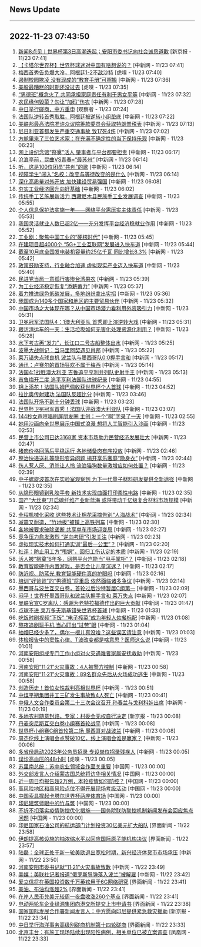 ## News Update
---
2022-11-23 07:43:50
---
1. <a target="_blank" href="https://www.bjnews.com.cn/detail-166915925914456.html">新闻8点见丨世界杯第3日高潮迭起；安阳市委书记向社会诚恳道歉</a> [新京报 - 11/23 07:41]
2. <a target="_blank" href="http://www.chinanews.com//ty/shipin/cns-d/2022/11-23/news943946.shtml">【卡塔尔世界杯】世界杯球迷对中国有啥想说的？</a> [中新网 - 11/23 07:41]
3. <a target="_blank" href="https://www.huxiu.com/article/722159.html">梅西首秀告负爆大冷，阿根廷1-2不敌沙特</a> [虎嗅 - 11/23 07:40]
4. <a target="_blank" href="http://www.chinanews.com//gn/2022/11-23/9900329.shtml">遏制校园欺凌 没有现成的“教育手册”可照搬</a> [中新网 - 11/23 07:36]
5. <a target="_blank" href="https://www.huxiu.com/article/721787.html">美股最糟糕的时期还没过去</a> [虎嗅 - 11/23 07:35]
6. <a target="_blank" href="http://www.chinanews.com//gn/2022/11-23/9900328.shtml">“男德班”概念火了 共同承担家庭责任有利于男女平等</a> [中新网 - 11/23 07:32]
7. <a target="_blank" href="http://www.chinanews.com//gn/2022/11-23/9900327.shtml">农民缘何毁菜？勿让“加码”伤农</a> [中新网 - 11/23 07:28]
8. <a target="_blank" href="https://www.guancha.cn/internation/2022_11_23_668087.shtml">中日举行磋商，中方重申</a> [观察者 - 11/23 07:24]
9. <a target="_blank" href="http://www.chinanews.com//ty/2022/11-23/9900325.shtml">法国队逆转首秀取胜，阿根廷被逆转小组垫底</a> [中新网 - 11/23 07:22]
10. <a target="_blank" href="http://www.chinanews.com//gj/2022/11-23/9900324.shtml">美联邦最高法院准许众议院筹款委员会获取特朗普税表</a> [中新网 - 11/23 07:13]
11. <a target="_blank" href="http://www.chinanews.com//gj/2022/11-23/9900323.shtml">尼日利亚首都发生严重交通事故 致17死4伤</a> [中新网 - 11/23 07:02]
12. <a target="_blank" href="http://www.chinanews.com//sh/2022/11-23/9900322.shtml">方舱里来了三位艺术家：在充满不确定性的当下保持乐观</a> [中新网 - 11/23 06:23]
13. <a target="_blank" href="http://www.chinanews.com//sh/2022/11-23/9900321.shtml">网上设纪念馆“祭奠”活人 肇事者与平台都要担责</a> [中新网 - 11/23 06:17]
14. <a target="_blank" href="http://www.chinanews.com//cul/2022/11-23/9900318.shtml">沧浪亭前，昆曲VS青春=“最苏州”</a> [中新网 - 11/23 06:14]
15. <a target="_blank" href="http://www.chinanews.com//gn/2022/11-23/9900320.shtml">听，这是100位团员“共创”的歌</a> [中新网 - 11/23 06:14]
16. <a target="_blank" href="http://www.chinanews.com//sh/2022/11-23/9900319.shtml">视障学生“闯入”名校：改变与等待改变的是什么</a> [中新网 - 11/23 06:14]
17. <a target="_blank" href="http://www.chinanews.com//cj/2022/11-23/9900317.shtml">深化高质量对外开放 加快建设贸易强国</a> [中新网 - 11/23 06:08]
18. <a target="_blank" href="http://www.chinanews.com//cj/2022/11-23/9900316.shtml">夯实工业经济回升向好基础</a> [中新网 - 11/23 06:02]
19. <a target="_blank" href="http://www.chinanews.com//cj/2022/11-23/9900315.shtml">传统手工艺施展新活力 西藏尼木县民族手工业发展调查</a> [中新网 - 11/23 05:55]
20. <a target="_blank" href="http://www.chinanews.com//cj/2022/11-23/9900314.shtml">个人信息保护法实施一年——网络平台需压实主体责任</a> [中新网 - 11/23 05:53]
21. <a target="_blank" href="http://www.chinanews.com//cj/2022/11-23/9900313.shtml">我国灵活就业人数已超2亿——充分发挥平台经济稳就业作用</a> [中新网 - 11/23 05:52]
22. <a target="_blank" href="http://www.chinanews.com//cul/2022/11-23/9900312.shtml">工业剧：聚焦中国工业的“硬核时代”</a> [中新网 - 11/23 05:45]
23. <a target="_blank" href="http://www.chinanews.com//cj/2022/11-23/9900311.shtml">在建项目超4000个 “5G+工业互联网”发展进入快车道</a> [中新网 - 11/23 05:44]
24. <a target="_blank" href="http://www.chinanews.com//cj/2022/11-23/9900310.shtml">截至10月底全国发电装机容量约25亿千瓦 同比增长8.3%</a> [中新网 - 11/23 05:42]
25. <a target="_blank" href="http://www.chinanews.com//cj/2022/11-23/9900309.shtml">政策鼓励支持，行业融合加速 虚拟现实产业迈入快车道</a> [中新网 - 11/23 05:40]
26. <a target="_blank" href="http://www.chinanews.com//gn/2022/11-23/9900308.shtml">民进党当局一意孤行害惨台湾果农</a> [中新网 - 11/23 05:39]
27. <a target="_blank" href="http://www.chinanews.com//cj/2022/11-23/9900307.shtml">为工业经济稳定恢复“添薪蓄力”</a> [中新网 - 11/23 05:37]
28. <a target="_blank" href="http://www.chinanews.com//cj/2022/11-23/9900306.shtml">着力推进绿色低碳发展，多地纷纷拿出实招</a> [中新网 - 11/23 05:36]
29. <a target="_blank" href="http://www.chinanews.com//cj/2022/11-23/9900305.shtml">我国成为140多个国家和地区的主要贸易伙伴</a> [中新网 - 11/23 05:32]
30. <a target="_blank" href="http://www.chinanews.com//cj/2022/11-23/9900303.shtml">中国市场之大体现在哪？从中国市场潜力看利用外资吸引力</a> [中新网 - 11/23 05:31]
31. <a target="_blank" href="http://www.chinanews.com//tp/hd2011/2022/11-23/1050255.shtml">卫冕冠军法国队4：1澳大利亚队 首秀即上演逆转大戏</a> [中新网 - 11/23 05:31]
32. <a target="_blank" href="http://www.chinanews.com//gn/2022/11-23/9900302.shtml">跟访清运车的一天：生活垃圾如何无害化处理资源化利用？</a> [中新网 - 11/23 05:28]
33. <a target="_blank" href="http://www.chinanews.com//gn/2022/11-23/9900301.shtml">水下考古再“发力”，长江口二号古船整体出水</a> [中新网 - 11/23 05:25]
34. <a target="_blank" href="http://www.chinanews.com//ty/2022/11-23/9900300.shtml">波墨大战侧记：当马里阿契遇见肖邦</a> [中新网 - 11/23 05:22]
35. <a target="_blank" href="http://www.chinanews.com//ty/2022/11-23/9900299.shtml">莱万错失点球良机 波兰队与墨西哥队0:0握手言和</a> [中新网 - 11/23 05:17]
36. <a target="_blank" href="http://www.chinanews.com//ty/2022/11-23/9900298.shtml">通讯：卢赛尔的首场狂欢不属于梅西</a> [中新网 - 11/23 05:14]
37. <a target="_blank" href="http://www.chinanews.com//ty/2022/11-23/9900297.shtml">法国4:1战胜澳大利亚 吉鲁追平亨利并列队史射手王</a> [中新网 - 11/23 05:13]
38. <a target="_blank" href="http://www.chinanews.com//tp/hd2011/2022/11-23/1050254.shtml">吉鲁梅开二度 追平亨利法国队进球纪录</a> [中新网 - 11/23 04:55]
39. <a target="_blank" href="http://www.chinanews.com//tp/hd2011/2022/11-23/1050253.shtml">锦上添花！法国队姆巴佩收获世界杯个人首球</a> [中新网 - 11/23 04:52]
40. <a target="_blank" href="http://www.chinanews.com//tp/hd2011/2022/11-23/1050236.shtml">拉比奥传射建功 法国队反超比分</a> [中新网 - 11/23 03:46]
41. <a target="_blank" href="http://www.chinanews.com//tp/hd2011/2022/11-23/1050231.shtml">法国队开场不到十分钟丢球</a> [中新网 - 11/23 03:23]
42. <a target="_blank" href="http://www.chinanews.com//tp/hd2011/2022/11-23/1050228.shtml">世界杯卫冕冠军首秀！法国队迎战澳大利亚队</a> [中新网 - 11/23 03:07]
43. <a target="_blank" href="http://www.chinanews.com//sh/2022/11-23/9900291.shtml">144秒女声哼唱刷屏朋友圈 主创：一个“啊”字录了一天</a> [中新网 - 11/23 02:55]
44. <a target="_blank" href="http://www.chinanews.com//sh/2022/11-23/9900290.shtml">她用沙画向全世界展示中国式浪漫 想将人工智能引入沙画</a> [中新网 - 11/23 02:53]
45. <a target="_blank" href="http://www.chinanews.com//cj/2022/11-23/9900289.shtml">民营上市公司已达3168家 资本市场助力民营经济发展壮大</a> [中新网 - 11/23 02:47]
46. <a target="_blank" href="http://www.chinanews.com//cj/2022/11-23/9900288.shtml">猪肉价格回落后平稳运行 各地储备肉有序投放</a> [中新网 - 11/23 02:46]
47. <a target="_blank" href="http://www.chinanews.com//gn/2022/11-23/9900287.shtml">整治快递送礼等隐形变异问题 揭开享乐奢靡“隐身衣”</a> [中新网 - 11/23 02:44]
48. <a target="_blank" href="http://www.chinanews.com//sh/2022/11-23/9900286.shtml">伤人惹人厌、消杀让人怜 流浪猫狗数量激增应如何处置？</a> [中新网 - 11/23 02:39]
49. <a target="_blank" href="http://www.chinanews.com//gn/2022/11-23/9900284.shtml">中子螺旋波首次在实验室观察到 为下一代量子材料研发提供全新途径</a> [中新网 - 11/23 02:35]
50. <a target="_blank" href="http://www.chinanews.com//gn/2022/11-23/9900285.shtml">从隐形眼镜到乳胶手套 新技术实现曲面打印柔性电路</a> [中新网 - 11/23 02:35]
51. <a target="_blank" href="http://www.chinanews.com//cj/2022/11-23/9900283.shtml">国产“大丝束”开启碳纤维产业新蓝海 或将带动千亿级复合材料市场规模</a> [中新网 - 11/23 02:34]
52. <a target="_blank" href="http://www.chinanews.com//gn/2022/11-23/9900282.shtml">全程机械化采收 这些技术让棉花采摘告别“人海战术”</a> [中新网 - 11/23 02:34]
53. <a target="_blank" href="http://www.chinanews.com//gn/2022/11-23/9900281.shtml">减震又耐造，“竹地板”被铺上高铁列车</a> [中新网 - 11/23 02:30]
54. <a target="_blank" href="http://www.chinanews.com//cj/2022/11-23/9900280.shtml">各地被要求破除垄断 共享单车市场迎变局</a> [中新网 - 11/23 02:27]
55. <a target="_blank" href="http://www.chinanews.com//sh/2022/11-23/9900279.shtml">竞争压力愈发激烈 “逆向考研”引发关注</a> [中新网 - 11/23 02:23]
56. <a target="_blank" href="http://www.chinanews.com//sh/2022/11-23/9900278.shtml">虚拟现实技术如何打通实训“最后一公里”？</a> [中新网 - 11/23 02:20]
57. <a target="_blank" href="http://www.chinanews.com//sh/2022/11-23/9900277.shtml">社评：防止用工方“甩锅”，回归工伤认定的本质</a> [中新网 - 11/23 02:19]
58. <a target="_blank" href="http://www.chinanews.com//sh/2022/11-23/9900276.shtml">活人被“祭奠”6年多，网祭平台岂能当“甩手掌柜”？</a> [中新网 - 11/23 02:18]
59. <a target="_blank" href="http://www.chinanews.com//sh/2022/11-23/9900275.shtml">教育智能硬件内置游戏，是否会让儿童沉迷？</a> [中新网 - 11/23 02:17]
60. <a target="_blank" href="http://www.chinanews.com//sh/2022/11-23/9900274.shtml">防近视、防蓝光 教育智能硬件真的护眼吗</a> [中新网 - 11/23 02:16]
61. <a target="_blank" href="http://www.chinanews.com//sh/2022/11-23/9900273.shtml">培训“好爸爸”的“男德班”将重启 依然面临诸多争议</a> [中新网 - 11/23 02:14]
62. <a target="_blank" href="http://www.chinanews.com//ty/2022/11-23/9900272.shtml">墨西哥与波兰互交白卷，首轮过后沙特暂居C组第一</a> [中新网 - 11/23 02:09]
63. <a target="_blank" href="http://www.chinanews.com//tp/hd2011/2022/11-23/1050222.shtml">闷平！世界杯墨西哥队和波兰队握手言和 莱万失点</a> [中新网 - 11/23 02:07]
64. <a target="_blank" href="http://www.chinanews.com//ty/2022/11-23/9900270.shtml">曼联官宣C罗离队：感谢为老特拉福德作出的巨大贡献</a> [中新网 - 11/23 01:47]
65. <a target="_blank" href="http://www.chinanews.com//tp/hd2011/2022/11-23/1050218.shtml">点球不进 莱万多夫斯基错失世界杯首球</a> [中新网 - 11/23 01:33]
66. <a target="_blank" href="http://www.chinanews.com//cul/2022/11-23/9900267.shtml">吃饭时刷视频“下饭” “电子榨菜”成为年轻人佐餐标配</a> [中新网 - 11/23 01:08]
67. <a target="_blank" href="http://www.chinanews.com//life/2022/11-23/9900266.shtml">熬夜追剧玩手机 当心盯出“过劳”眼</a> [中新网 - 11/23 01:04]
68. <a target="_blank" href="http://www.chinanews.com//life/2022/11-23/9900265.shtml">抽烟已经少多了，偶尔一根儿真没啥？这些误区请注意</a> [中新网 - 11/23 01:03]
69. <a target="_blank" href="http://www.chinanews.com//life/2022/11-23/9900264.shtml">体检报告中的窦性心律、T波改变都是啥意思？医师这么说</a> [中新网 - 11/23 01:01]
70. <a target="_blank" href="http://www.chinanews.com//sh/2022/11-23/9900262.shtml">河南安阳组成专门工作小组对火灾遇难者家属安抚救助</a> [中新网 - 11/23 00:58]
71. <a target="_blank" href="http://www.chinanews.com//sh/2022/11-23/9900261.shtml">河南安阳“11·21”火灾事故：4人被警方控制</a> [中新网 - 11/23 00:58]
72. <a target="_blank" href="http://www.chinanews.com//sh/2022/11-23/9900263.shtml">河南安阳“11·21”火灾事故：89名群众先后从火场成功逃生</a> [中新网 - 11/23 00:58]
73. <a target="_blank" href="http://www.chinanews.com//tp/hd2011/2022/11-23/1050216.shtml#nextpage">创造历史！首位女性裁判亮相世界杯</a> [中新网 - 11/23 00:51]
74. <a target="_blank" href="http://www.chinanews.com//sh/2022/11-23/9900257.shtml">中煤平朔集团井工三矿发生事故致4人死亡</a> [中新网 - 11/23 00:41]
75. <a target="_blank" href="http://www.chinanews.com//gn/2022/11-23/9900256.shtml">中俄人文合作委员会第二十三次会议召开 孙春兰与戈利科娃出席</a> [中新网 - 11/23 00:19]
76. <a target="_blank" href="https://www.bjnews.com.cn/detail-166913210014421.html">多地农村随意封路，专家：村委会无权自行决定</a> [新京报 - 11/23 00:08]
77. <a target="_blank" href="http://www.chinanews.com//ty/2022/11-23/9900252.shtml">丹麦突尼斯互交白卷小组赛首轮战平</a> [中新网 - 11/23 00:08]
78. <a target="_blank" href="http://www.chinanews.com//tp/hd2011/2022/11-23/1050210.shtml">世界杯小组赛C组首轮第二场 墨西哥对战波兰</a> [中新网 - 11/23 00:08]
79. <a target="_blank" href="http://www.chinanews.com//cj/2022/11-23/9900254.shtml">周杰伦线上演唱会点赞破10亿，线上演唱会谁是赢家？</a> [中新网 - 11/23 00:06]
80. <a target="_blank" href="http://www.chinanews.com//sh/2022/11-23/9900253.shtml">多省份启动2023年公务员招录 专设岗位招录残疾人</a> [中新网 - 11/23 00:05]
81. <a target="_blank" href="https://www.huxiu.com/article/721025.html">误诊高血压的48小时</a> [虎嗅 - 11/23 00:05]
82. <a target="_blank" href="http://news.china.com.cn/2022-11/23/content_78532578.htm">苏里南总统：苏中农业领域合作至关重要</a> [中国网 - 11/23 00:00]
83. <a target="_blank" href="http://news.china.com.cn/2022-11/23/content_78532577.htm">外交部发言人介绍蒙古国总统将访华相关情况</a> [中国网 - 11/23 00:00]
84. <a target="_blank" href="http://news.china.com.cn/2022-11/23/content_78532835.htm">近一周日均报告超2万例，本轮疫情如何防控？</a> [中国网 - 11/23 00:00]
85. <a target="_blank" href="http://news.china.com.cn/2022-11/23/content_78532833.htm">高风险地区和高风险点位不得开展现场考级活动</a> [中国网 - 11/23 00:00]
86. <a target="_blank" href="http://news.china.com.cn/2022-11/23/content_78532579.htm">中国索具撑起卡塔尔世界杯两座体育场</a> [中国网 - 11/23 00:00]
87. <a target="_blank" href="http://news.china.com.cn/2022-11/23/content_78532576.htm">印尼建筑师眼中的竹与筑</a> [中国网 - 11/23 00:00]
88. <a target="_blank" href="http://news.china.com.cn/2022-11/23/content_78532834.htm">不折不扣落实疫情防控优化措施——国务院联防联控机制新闻发布会回应焦点问题</a> [中国网 - 11/23 00:00]
89. <a target="_blank" href="https://www.jiemian.com/article/8437517.html">印尼国家石油公司的航运部门计划投资30亿美元扩大船队</a> [界面新闻 - 11/22 23:58]
90. <a target="_blank" href="https://www.jiemian.com/article/8437511.html">伊朗提高核设施的铀浓缩水平以回应国际原子能机构决议</a> [界面新闻 - 11/22 23:57]
91. <a target="_blank" href="http://www.chinanews.com//cj/2022/11-22/9900251.shtml">陆磊：全球正处于新一轮美欧退出宽松时期，新兴经济体货币市场承压</a> [中新网 - 11/22 23:50]
92. <a target="_blank" href="http://www.chinanews.com//sh/2022/11-22/9900250.shtml">河南安阳市委书记就“11·21”火灾事故致歉</a> [中新网 - 11/22 23:49]
93. <a target="_blank" href="http://www.chinanews.com//gj/2022/11-22/9900249.shtml">美媒：美联社记者报道“俄罗斯导弹落入波兰”被解雇</a> [中新网 - 11/22 23:42]
94. <a target="_blank" href="https://www.jiemian.com/article/8437492.html">爱立信将在英国投资数千万英镑用于6G网络研究</a> [界面新闻 - 11/22 23:41]
95. <a target="_blank" href="https://www.jiemian.com/article/8437497.html">美油、布油均涨超2%</a> [界面新闻 - 11/22 23:41]
96. <a target="_blank" href="https://www.jiemian.com/article/8437499.html">在岸人民币兑美元较周一夜盘收涨260个基点</a> [界面新闻 - 11/22 23:41]
97. <a target="_blank" href="https://www.jiemian.com/article/8437491.html">电动两轮车企业绿源集团向港交所提交上市申请书</a> [界面新闻 - 11/22 23:38]
98. <a target="_blank" href="https://www.bjnews.com.cn/detail-166913097214416.html">国家国际发展合作署新闻发言人：中方愿向印尼提供紧急救灾援助</a> [新京报 - 11/22 23:34]
99. <a target="_blank" href="https://www.jiemian.com/article/8437462.html">中日举行海洋事务高级别磋商机制第十四轮磋商</a> [界面新闻 - 11/22 23:33]
100. <a target="_blank" href="https://news.ifeng.com/c/8L9uRipjxU5">北京丰台：有施工现场陆续出现阳性病例，相关单位已被立案调查</a> [凤凰网 - 11/22 23:33]
